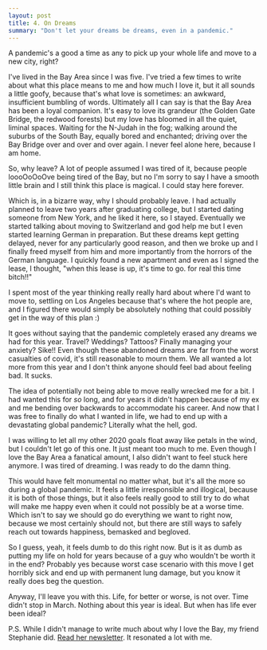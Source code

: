 ```yaml
---
layout: post
title: 4. On Dreams
summary: "Don't let your dreams be dreams, even in a pandemic."
---
```


A pandemic's a good a time as any to pick up your whole life and move to a new city, right?

I've lived in the Bay Area since I was five. I've tried a few times to write about what this place means to me and how much I love it, but it all sounds a little goofy, because that's what love is sometimes: an awkward, insufficient bumbling of words. Ultimately all I can say is that the Bay Area has been a loyal companion. It's easy to love its grandeur (the Golden Gate Bridge, the redwood forests) but my love has bloomed in all the quiet, liminal spaces. Waiting for the N-Judah in the fog; walking around the suburbs of the South Bay, equally bored and enchanted; driving over the Bay Bridge over and over and over again. I never feel alone here, because I am home.

So, why leave? A lot of people assumed I was tired of it, because people loooOoOoOve being tired of the Bay, but no I'm sorry to say I have a smooth little brain and I still think this place is magical. I could stay here forever.

Which is, in a bizarre way, why I should probably leave. I had actually planned to leave two years after graduating college, but I started dating someone from New York, and he liked it here, so I stayed. Eventually we started talking about moving to Switzerland and god help me but I even started learning German in preparation. But these dreams kept getting delayed, never for any particularly good reason, and then we broke up and I finally freed myself from him and more importantly from the horrors of the German language. I quickly found a new apartment and even as I signed the lease, I thought, "when this lease is up, it's time to go. for real this time bitch!!"

I spent most of the year thinking really really hard about where I'd want to move to, settling on Los Angeles because that's where the hot people are, and I figured there would simply be absolutely nothing that could possibly get in the way of this plan :)

It goes without saying that the pandemic completely erased any dreams we had for this year. Travel? Weddings? Tattoos? Finally managing your anxiety? Sike!! Even though these abandoned dreams are far from the worst casualties of covid, it's still reasonable to mourn them. We all wanted a lot more from this year and I don't think anyone should feel bad about feeling bad. It sucks.

The idea of potentially not being able to move really wrecked me for a bit. I had wanted this for *so* long, and for years it didn't happen because of my ex and me bending over backwards to accommodate his career. And now that I was free to finally do what I wanted in life, we had to end up with a devastating global pandemic? Literally what the hell, god.

I was willing to let all my other 2020 goals float away like petals in the wind, but I couldn't let go of this one. It just meant too much to me. Even though I love the Bay Area a fanatical amount, I also didn't want to feel stuck here anymore. I was tired of dreaming. I was ready to do the damn thing.

This would have felt monumental no matter what, but it's all the more so during a global pandemic. It feels a little irresponsible and illogical, because it is both of those things, but it also feels really good to still try to do what will make me happy even when it could not possibly be at a worse time. Which isn't to say we should go do everything we want to right now, because we most certainly should not, but there are still ways to safely reach out towards happiness, bemasked and begloved.

So I guess, yeah, it feels dumb to do this right now. But is it as dumb as putting my life on hold for years because of a guy who wouldn't be worth it in the end? Probably yes because worst case scenario with this move I get horribly sick and end up with permanent lung damage, but you know it really does beg the question.

Anyway, I'll leave you with this. Life, for better or worse, is not over. Time didn't stop in March. Nothing about this year is ideal. But when has life ever been ideal?

P.S. While I didn't manage to write much about why I love the Bay, my friend Stephanie did. [Read her newsletter](https://pycnocline.substack.com/p/280). It resonated a lot with me.
